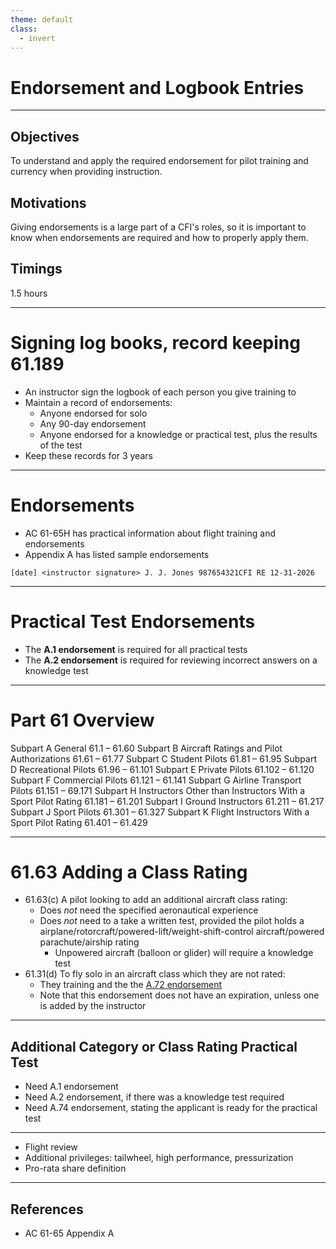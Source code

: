 ```yaml
---
theme: default
class:
  - invert
---
```


# Endorsement and Logbook Entries

---

## Objectives

To understand and apply the required endorsement for pilot training and currency when providing instruction.

## Motivations

Giving endorsements is a large part of a CFI's roles, so it is important to know when endorsements are required and how to properly apply them.

## Timings

1.5 hours

---

# Signing log books, record keeping 61.189

- An instructor sign the logbook of each person you give training to
- Maintain a record of endorsements:
  - Anyone endorsed for solo
  - Any 90-day endorsement
  - Anyone endorsed for a knowledge or practical test, plus the results of the test
- Keep these records for 3 years

---

# Endorsements

- AC 61-65H has practical information about flight training and endorsements
- Appendix A has listed sample endorsements

```
[date] <instructor signature> J. J. Jones 987654321CFI RE 12-31-2026
```

---

# Practical Test Endorsements

- The **A.1 endorsement** is required for all practical tests
- The **A.2 endorsement** is required for reviewing incorrect answers on a knowledge test

---

# Part 61 Overview

Subpart A General 61.1 – 61.60
Subpart B Aircraft Ratings and Pilot Authorizations 61.61 – 61.77
Subpart C Student Pilots 61.81 – 61.95
Subpart D Recreational Pilots 61.96 – 61.101
Subpart E Private Pilots 61.102 – 61.120
Subpart F Commercial Pilots 61.121 – 61.141
Subpart G Airline Transport Pilots 61.151 – 69.171
Subpart H Instructors Other than Instructors With a Sport Pilot Rating 61.181 – 61.201
Subpart I Ground Instructors 61.211 – 61.217
Subpart J Sport Pilots 61.301 – 61.327
Subpart K Flight Instructors With a Sport Pilot Rating 61.401 – 61.429

---

# 61.63 Adding a Class Rating

- 61.63(c) A pilot looking to add an additional aircraft class rating:
  - Does _not_ need the specified aeronautical experience
  - Does _not_ need to a take a written test, provided the pilot holds a airplane/rotorcraft/powered-lift/weight-shift-control aircraft/powered parachute/airship rating
    - Unpowered aircraft (balloon or glider) will require a knowledge test
- 61.31(d) To fly solo in an aircraft class which they are not rated:
  - They training and the the [A.72 endorsement](/_references/AC-61-65/A.72)
  - Note that this endorsement does not have an expiration, unless one is added by the instructor

---

## Additional Category or Class Rating Practical Test

- Need A.1 endorsement
- Need A.2 endorsement, if there was a knowledge test required
- Need A.74 endorsement, stating the applicant is ready for the practical test

---

- Flight review
- Additional privileges: tailwheel, high performance, pressurization
- Pro-rata share definition

---

## References

- AC 61-65 Appendix A
